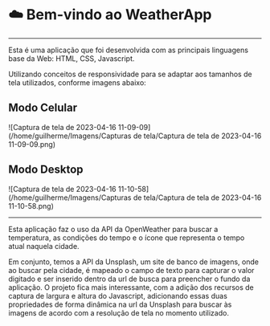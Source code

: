 # ☁️ Bem-vindo ao WeatherApp

------

Esta é uma aplicação que foi desenvolvida com as principais linguagens base da Web: HTML, CSS, Javascript.

Utilizando conceitos de responsividade para se adaptar aos tamanhos de tela utilizados, conforme imagens abaixo:

## Modo Celular

![Captura de tela de 2023-04-16 11-09-09](/home/guilherme/Imagens/Capturas de tela/Captura de tela de 2023-04-16 11-09-09.png)

## Modo Desktop

![Captura de tela de 2023-04-16 11-10-58](/home/guilherme/Imagens/Capturas de tela/Captura de tela de 2023-04-16 11-10-58.png)

------

Esta aplicação faz o uso da API da OpenWeather para buscar a temperatura, as condições do tempo e o ícone que representa o tempo atual naquela cidade.

Em conjunto, temos a API da Unsplash, um site de banco de imagens, onde ao buscar pela cidade, é mapeado o campo de texto para capturar o valor digitado e ser inserido dentro da url de busca para preencher o fundo da aplicação. O projeto fica mais interessante, com a adição dos recursos de captura de largura e altura do Javascript, adicionando essas duas propriedades de forma dinâmica na url da Unsplash para buscar às imagens de acordo com a resolução de tela no momento utilizado.